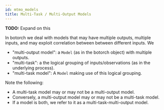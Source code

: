 ```yaml
---
id: mtmo_models
title: Multi-Task / Multi-Output Models
---
```


**TODO:** Expand on this

In botorch we deal with models that may have multiple outputs, multiple inputs,
and may exploit correlation between between different inputs. We

* "multi-output model": a `Model` (as in the botorch object) with multiple outputs.
* "multi-task": a the logical grouping of inputs/observations (as in the underlying process).
* "multi-task model": A `Model` making use of this logical grouping.

Note the following:
* A multi-task model may or may not be a multi-output model.
* Conversely, a multi-output model may or may not be a multi-task model.
* If a model is both, we refer to it as a multi-task-multi-output model.
